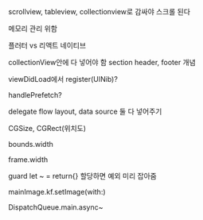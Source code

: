 
scrollview, tableview, collectionview로 감싸야 스크롤 된다

메모리 관리 위함

플러터 vs 리액트 네이티브

collectionView안에 다 넣어야 함
section header, footer 개념


viewDidLoad에서 register(UINib)?

handlePrefetch?


delegate flow layout, data source 둘 다 넣어주기

CGSize, CGRect(위치도)

bounds.width

frame.width

guard let ~ = return{} 할당하면 예외 미리 잡아줌

mainImage.kf.setImage(with:)

DispatchQueue.main.async~
